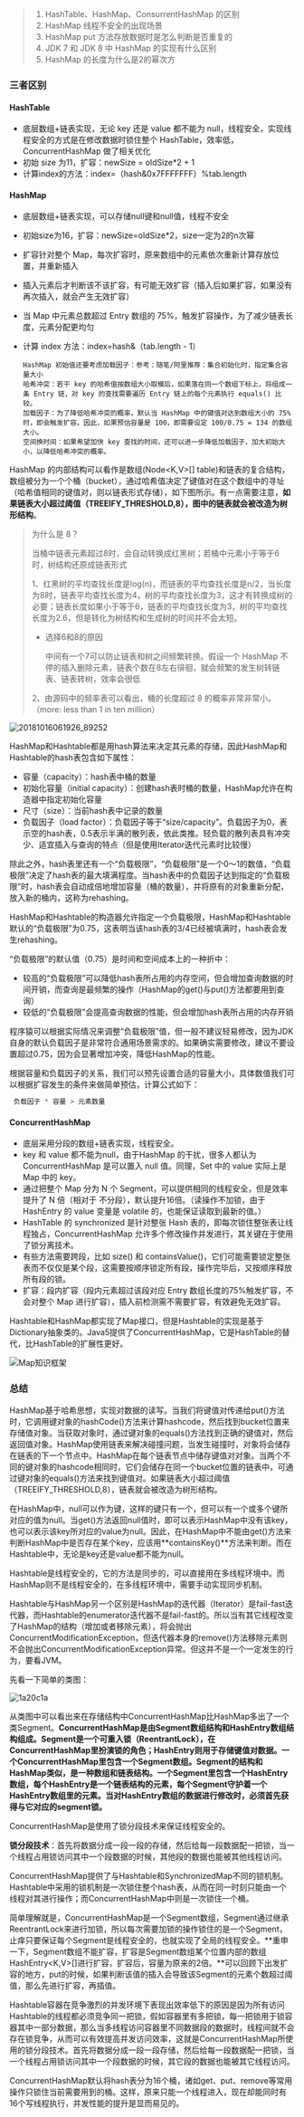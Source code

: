 > 1. HashTable、HashMap、ConsurrentHashMap 的区别
> 2. HashMap 线程不安全的出现场景
> 3. HashMap put 方法存放数据时是怎么判断是否重复的
> 4. JDK 7 和 JDK 8 中 HashMap 的实现有什么区别
> 5. HashMap 的长度为什么是2的幂次方

### 三者区别

#### HashTable

- 底层数组+链表实现，无论 key 还是 value 都不能为 null，线程安全，实现线程安全的方式是在修改数据时锁住整个 HashTable，效率低，ConcurrentHashMap 做了相关优化
- 初始 size 为11，扩容：newSize = oldSize*2 + 1
- 计算index的方法：index=（hash&0x7FFFFFFF）%tab.length

#### HashMap

- 底层数组+链表实现，可以存储null键和null值，线程不安全

- 初始size为16，扩容：newSize=oldSize*2，size一定为2的n次幂

- 扩容针对整个 Map，每次扩容时，原来数组中的元素依次重新计算存放位置，并重新插入

- 插入元素后才判断该不该扩容，有可能无效扩容（插入后如果扩容，如果没有再次插入，就会产生无效扩容）

- 当 Map 中元素总数超过 Entry 数组的 75%，触发扩容操作，为了减少链表长度，元素分配更均匀

- 计算 index 方法：index=hash&（tab.length - 1）

  ```text
  HashMap 初始值还要考虑加载因子：参考：随笔/阿里推荐：集合初始化时，指定集合容量大小
  哈希冲突：若干 key 的哈希值按数组大小取模后，如果落在同一个数组下标上，将组成一条 Entry 链，对 key 的查找需要遍历 Entry 链上的每个元素执行 equals() 比较。
  加载因子：为了降低哈希冲突的概率，默认当 HashMap 中的键值对达到数组大小的 75% 时，即会触发扩容。因此，如果预估容量是 100，即需要设定 100/0.75 = 134 的数组大小。
  空间换时间：如果希望加快 key 查找的时间，还可以进一步降低加载因子，加大初始大小，以降低哈希冲突的概率。
  ```

HashMap 的内部结构可以看作是数组(Node<K,V>[] table)和链表的复合结构，数组被分为一个个桶（bucket），通过哈希值决定了键值对在这个数组中的寻址（哈希值相同的键值对，则以链表形式存储），如下图所示。有一点需要注意，**如果链表大小超过阈值（TREEIFY_THRESHOLD,8），图中的链表就会被改造为树形结构**。

> 为什么是 8？
>
> 当桶中链表元素超过8时，会自动转换成红黑树；若桶中元素小于等于6时，树结构还原成链表形式
>
> 1、红黑树的平均查找长度是log(n)，而链表的平均查找长度是n/2，当长度为8时，链表平均查找长度为4，树的平均查找长度为3，这才有转换成树的必要；链表长度如果小于等于6，链表的平均查找长度为3，树的平均查找长度为2.6，但是转化为树结构和生成树的时间并不会太短。
>
> - 选择6和8的原因
>
>   中间有一个7可以防止链表和树之间频繁转换。假设一个 HashMap 不停的插入删除元素，链表个数在8左右徘徊，就会频繁的发生树转链表、链表转树，效率会很低
>
> 2、由源码中的频率表可以看出，桶的长度超过 8 的概率非常非常小。（more: less than 1 in ten million）

![20181016061926_89252](assets/20181016061926_89252.png)

HashMap和Hashtable都是用hash算法来决定其元素的存储，因此HashMap和Hashtable的hash表包含如下属性：

- 容量（capacity）：hash表中桶的数量
- 初始化容量（initial capacity）：创建hash表时桶的数量，HashMap允许在构造器中指定初始化容量
- 尺寸（size）：当前hash表中记录的数量
- 负载因子（load factor）：负载因子等于“size/capacity”。负载因子为0，表示空的hash表，0.5表示半满的散列表，依此类推。轻负载的散列表具有冲突少、适宜插入与查询的特点（但是使用Iterator迭代元素时比较慢）

除此之外，hash表里还有一个“负载极限”，“负载极限”是一个0～1的数值，“负载极限”决定了hash表的最大填满程度。当hash表中的负载因子达到指定的“负载极限”时，hash表会自动成倍地增加容量（桶的数量），并将原有的对象重新分配，放入新的桶内，这称为rehashing。

HashMap和Hashtable的构造器允许指定一个负载极限，HashMap和Hashtable默认的“负载极限”为0.75，这表明当该hash表的3/4已经被填满时，hash表会发生rehashing。

“负载极限”的默认值（0.75）是时间和空间成本上的一种折中：

- 较高的“负载极限”可以降低hash表所占用的内存空间，但会增加查询数据的时间开销，而查询是最频繁的操作（HashMap的get()与put()方法都要用到查询）
- 较低的“负载极限”会提高查询数据的性能，但会增加hash表所占用的内存开销

程序猿可以根据实际情况来调整“负载极限”值，但一般不建议轻易修改，因为JDK自身的默认负载因子是非常符合通用场景需求的。如果确实需要修改，建议不要设置超过0.75，因为会显著增加冲突，降低HashMap的性能。

根据容量和负载因子的关系，我们可以预先设置合适的容量大小，具体数值我们可以根据扩容发生的条件来做简单预估，计算公式如下：

```java
 负载因子 * 容量 > 元素数量
```

#### ConcurrentHashMap

- 底层采用分段的数组+链表实现，线程安全。
- key 和 value 都不能为null，由于HashMap 的干扰，很多人都认为 ConcurrentHashMap 是可以置入 null 值。同理，Set 中的 value 实际上是 Map 中的 key。
- 通过把整个 Map 分为 N 个 Segment，可以提供相同的线程安全，但是效率提升了 N 倍（相对于 不分段），默认提升16倍。（读操作不加锁，由于 HashEntry 的 value 变量是 volatile 的，也能保证读取到最新的值。）
- HashTable 的 synchronized 是针对整张 Hash 表的，即每次锁住整张表让线程独占，ConcurrentHashMap 允许多个修改操作并发进行，其关键在于使用了锁分离技术。
- 有些方法需要跨段，比如 size() 和 containsValue()，它们可能需要锁定整张表而不仅仅是某个段，这需要按顺序锁定所有段，操作完毕后，又按顺序释放所有段的锁。
- 扩容：段内扩容（段内元素超过该段对应 Entry 数组长度的75%触发扩容，不会对整个 Map 进行扩容），插入前检测需不需要扩容，有效避免无效扩容。

Hashtable和HashMap都实现了Map接口，但是Hashtable的实现是基于Dictionary抽象类的。Java5提供了ConcurrentHashMap，它是HashTable的替代，比HashTable的扩展性更好。

![Map知识框架](assets/Map知识框架.png)

### 总结

​	HashMap基于哈希思想，实现对数据的读写。当我们将键值对传递给put()方法时，它调用键对象的hashCode()方法来计算hashcode，然后找到bucket位置来存储值对象。当获取对象时，通过键对象的equals()方法找到正确的键值对，然后返回值对象。HashMap使用链表来解决碰撞问题，当发生碰撞时，对象将会储存在链表的下一个节点中。HashMap在每个链表节点中储存键值对对象。当两个不同的键对象的hashcode相同时，它们会储存在同一个bucket位置的链表中，可通过键对象的equals()方法来找到键值对。如果链表大小超过阈值（TREEIFY_THRESHOLD,8），链表就会被改造为树形结构。

​        在HashMap中，null可以作为键，这样的键只有一个，但可以有一个或多个键所对应的值为null。当get()方法返回null值时，即可以表示HashMap中没有该key，也可以表示该key所对应的value为null。因此，在HashMap中不能由get()方法来判断HashMap中是否存在某个key，应该用**containsKey()**方法来判断。而在Hashtable中，无论是key还是value都不能为null。

​        Hashtable是线程安全的，它的方法是同步的，可以直接用在多线程环境中。而HashMap则不是线程安全的，在多线程环境中，需要手动实现同步机制。

​	Hashtable与HashMap另一个区别是HashMap的迭代器（Iterator）是fail-fast迭代器，而Hashtable的enumerator迭代器不是fail-fast的。所以当有其它线程改变了HashMap的结构（增加或者移除元素），将会抛出ConcurrentModificationException，但迭代器本身的remove()方法移除元素则不会抛出ConcurrentModificationException异常。但这并不是一个一定发生的行为，要看JVM。

先看一下简单的类图：

![1a20c1a](assets/1a20c1a.jpg)

从类图中可以看出来在存储结构中ConcurrentHashMap比HashMap多出了一个类Segment。**ConcurrentHashMap是由Segment数组结构和HashEntry数组结构组成。Segment是一个可重入锁（ReentrantLock），在ConcurrentHashMap里扮演锁的角色；HashEntry则用于存储键值对数据。一个ConcurrentHashMap里包含一个Segment数组。Segment的结构和HashMap类似，是一种数组和链表结构。一个Segment里包含一个HashEntry数组，每个HashEntry是一个链表结构的元素，每个Segment守护着一个HashEntry数组里的元素。当对HashEntry数组的数据进行修改时，必须首先获得与它对应的segment锁。**

ConcurrentHashMap是使用了锁分段技术来保证线程安全的。

​        **锁分段技术**：首先将数据分成一段一段的存储，然后给每一段数据配一把锁，当一个线程占用锁访问其中一个段数据的时候，其他段的数据也能被其他线程访问。 

​        ConcurrentHashMap提供了与Hashtable和SynchronizedMap不同的锁机制。Hashtable中采用的锁机制是一次锁住整个hash表，从而在同一时刻只能由一个线程对其进行操作；而ConcurrentHashMap中则是一次锁住一个桶。

​        简单理解就是，ConcurrentHashMap是一个Segment数组，Segment通过继承ReentrantLock来进行加锁，所以每次需要加锁的操作锁住的是一个Segment，止痒只要保证每个Segment是线程安全的，也就实现了全局的线程安全。**重申一下，Segment数组不能扩容，扩容是Segment数组某个位置内部的数组HashEntry<K,V>[]进行扩容，扩容后，容量为原来的2倍。**可以回顾下出发扩容的地方，put的时候，如果判断该值的插入会导致该Segment的元素个数超过阈值，那么先进行扩容，再插值。

​        Hashtable容器在竞争激烈的并发环境下表现出效率低下的原因是因为所有访问Hashtable的线程都必须竞争同一把锁，假如容器里有多把锁，每一把锁用于锁容器其中一部分数据，那么当多线程访问容器里不同数据段的数据时，线程间就不会存在锁竞争，从而可以有效提高并发访问效率，这就是ConcurrentHashMap所使用的锁分段技术。首先将数据分成一段一段存储，然后给每一段数据配一把锁，当一个线程占用锁访问其中一个段数据的时候，其它段的数据也能被其它线程访问。

​        ConcurrentHashMap默认将hash表分为16个桶，诸如get、put、remove等常用操作只锁住当前需要用到的桶。这样，原来只能一个线程进入，现在却能同时有16个写线程执行，并发性能的提升是显而易见的。